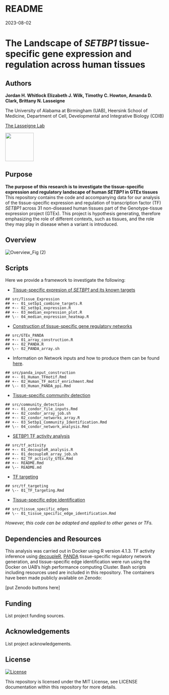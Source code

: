 README
================
2023-08-02

# The Landscape of *SETBP1* tissue-specific gene expression and regulation across human tissues

## Authors

**Jordan H. Whitlock Elizabeth J. Wilk, Timothy C. Howton, Amanda D.
Clark, Brittany N. Lasseigne**

The University of Alabama at Birmingham (UAB), Heersink School of
Medicine, Department of Cell, Developmental and Integrative Biology
(CDIB)

[The Lasseigne Lab](https://www.lasseigne.org/)

<img src="https://www.lasseigne.org/img/main/lablogo.png" width="90" height="90">

## Purpose

**The purpose of this research is to investigate the tissue-specific
expression and regulatory landscape of human *SETBP1* in GTEx tissues**
This repository contains the code and accompanying data for our analysis
of the tissue-specific expression and regulation of transcription factor
(TF) *SETBP1* across 31 non-diseased human tissues part of the
Genotype-tissue expression project (GTEx). This project is hypothesis
generating, therefore emphasizing the role of different contexts, such
as tissues, and the role they may play in disease when a variant is
introduced.

## Overview
![Overview_Fig (2)](https://github.com/lasseignelab/230323_JW_DiseaseNetworks/assets/62023125/fde343b2-ec31-4dcf-9e75-d435335dfcc1)

## Scripts

Here we provide a framework to investigate the following:

-   [Tissue-specific expresion of *SETBP1* and its known
    targets](https://github.com/lasseignelab/230323_JW_DiseaseNetworks/tree/main/src/Tissue_Expression)

<!-- -->

    ## src/Tissue_Expression
    ## +-- 01_setbp1_combine_targets.R
    ## +-- 02_setbp1_expression.R
    ## +-- 03_median_expression_plot.R
    ## \-- 04_median_expression_heatmap.R

-   [Construction of tissue-specific gene regulatory
    networks](https://github.com/lasseignelab/230323_JW_DiseaseNetworks/tree/main/src/GTEx_PANDA)

<!-- -->

    ## src/GTEx_PANDA
    ## +-- 01_array_construction.R
    ## +-- 02_PANDA.R
    ## \-- 02_PANDA_array.sh

-   Information on Network inputs and how to produce them can be found
    [here](https://github.com/lasseignelab/230323_JW_DiseaseNetworks/tree/main/src/panda_input_construction).

<!-- -->

    ## src/panda_input_construction
    ## +-- 01_Human_TFmotif.Rmd
    ## +-- 02_Human_TF_motif_enrichment.Rmd
    ## \-- 03_Human_PANDA_ppi.Rmd

-   [Tissue-specific community
    detection](https://github.com/lasseignelab/230323_JW_DiseaseNetworks/tree/main/src/community_detection)

<!-- -->

    ## src/community_detection
    ## +-- 01_condor_file_inputs.Rmd
    ## +-- 02_condor_array_job.sh
    ## +-- 02_condor_networks_array.R
    ## +-- 03_Setbp1_Community_Identification.Rmd
    ## \-- 04_condor_network_analysis.Rmd

-   [SETBP1 TF activity
    analysis](https://github.com/lasseignelab/230323_JW_DiseaseNetworks/tree/main/src/tf_activity)

<!-- -->

    ## src/tf_activity
    ## +-- 01_decoupleR_analysis.R
    ## +-- 01_decoupleR_array_job.sh
    ## +-- 02_TF_activity_GTEx.Rmd
    ## +-- README.Rmd
    ## \-- README.md

-   [TF
    targeting](https://github.com/lasseignelab/230323_JW_DiseaseNetworks/tree/main/src/tf_targeting)

<!-- -->

    ## src/tf_targeting
    ## \-- 01_TF_targeting.Rmd

-   [Tissue-specific edge
    identification](https://github.com/lasseignelab/230323_JW_DiseaseNetworks/tree/main/src/tissue_specific_edges)

<!-- -->

    ## src/tissue_specific_edges
    ## \-- 01_tissue_specific_edge_identification.Rmd

*However, this code can be adapted and applied to other genes or TFs.*

## Dependencies and Resources

This analysis was carried out in Docker using R version 4.1.3. TF
activity inference using [decoupleR](), [PANDA]() tissue-specific
regulatory network generation, and tissue-specific edge identification
were run using the Docker on UAB’s high performance computing Cluster.
Bash scripts including resources used are included in this repository.
The containers have been made publicly available on Zenodo:

\[put Zenodo buttons here\]

## Funding

List project funding sources.

## Acknowledgements

List project acknowledgements.

## License

[![License](https://img.shields.io/badge/LICENSE-MIT_License-yellow)](https://github.com/lasseignelab/230323_JW_DiseaseNetworks/blob/main/LICENSE)

This repository is licensed under the MIT License, see LICENSE
documentation within this repository for more details.
